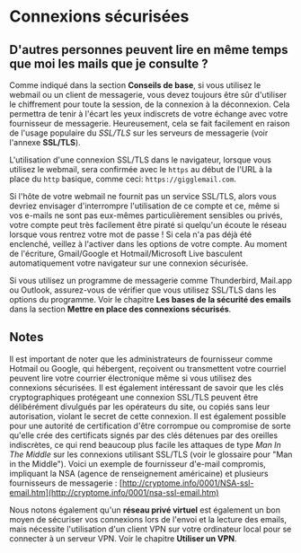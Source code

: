 Connexions sécurisées
=====================

D'autres personnes peuvent lire en même temps que moi les mails que je consulte ?
---------------------------------------------------------------------------------

Comme indiqué dans la section **Conseils de base**, si vous utilisez le webmail ou un client de messagerie, vous devez toujours être sûr d'utiliser le chiffrement pour toute la session, de la connexion à la déconnexion. Cela permettra de tenir à l'écart les yeux indiscrets de votre échange avec votre fournisseur de messagerie. Heureusement, cela se fait facilement en raison de l'usage populaire du *SSL/TLS* sur les serveurs de messagerie (voir l'annexe **SSL/TLS**).

L'utilisation d'une connexion SSL/TLS dans le navigateur, lorsque vous utilisez le webmail, sera confirmée avec le `https` au début de l'URL à la place du `http` basique, comme ceci: `https://gigglemail.com`.

Si l'hôte de votre webmail ne fournit pas un service SSL/TLS, alors vous devriez envisager d'interrompre l'utilisation de ce compte et ce, même si vos e-mails ne sont pas eux-mêmes particulièrement sensibles ou privés, votre compte peut très facilement être piraté si quelqu'un écoute le réseau lorsque vous rentrez votre mot de passe ! Si cela n'a pas déjà été enclenché, veillez à l'activer dans les options de votre compte. Au moment de l'écriture, Gmail/Google et Hotmail/Microsoft Live basculent automatiquement votre navigateur sur une connexion sécurisée.

Si vous utilisez un programme de messagerie comme Thunderbird, Mail.app ou Outlook, assurez-vous de vérifier que vous utilisez SSL/TLS dans les options du programme. Voir le chapitre **Les bases de la sécurité des emails** dans la section **Mettre en place des connexions sécurisés**.


Notes
-----

Il est important de noter que les administrateurs de fournisseur comme Hotmail ou Google, qui hébergent, reçoivent ou transmettent votre courriel peuvent lire votre courrier électronique même si vous utilisez des connexions sécurisées. Il est également intéressant de savoir que les clés cryptographiques protégeant une connexion SSL/TLS peuvent être délibérément divulgués par les opérateurs du site, ou copiés sans leur autorisation, violant le secret de cette connexion. Il est également possible pour une autorité de certification d'être corrompue ou compromise de sorte qu'elle crée des certificats signés par des clés détenues par des oreilles indiscrètes, ce qui rend beaucoup plus facile les attaques de type *Man In The Middle* sur les connexions utilisant SSL/TLS (voir le glossaire pour "Man in the Middle"). Voici un exemple de fournisseur d'e-mail compromis, impliquant la NSA (agence de renseignement américaine) et plusieurs fournisseurs de messagerie : [http://cryptome.info/0001/NSA-ssl-email.htm](http://cryptome.info/0001/nsa-ssl-email.htm)

Nous notons également qu'un **réseau privé virtuel** est également un bon moyen de sécuriser vos connexions lors de l'envoi et la lecture des emails, mais nécessite l'utilisation d'un client VPN sur votre ordinateur local pour se connecter à un serveur VPN. Voir le chapitre **Utiliser un VPN**.
